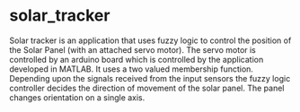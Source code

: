 # solar_tracker
Solar tracker is an application that uses fuzzy logic to control the position of the Solar Panel (with an attached servo motor). 
The servo motor is controlled by an arduino board which is controlled by the application developed in MATLAB. It uses a two valued membership function. Depending upon the signals received from the input sensors the fuzzy logic controller decides the direction of movement of the solar panel. The panel changes orientation on a single axis.
